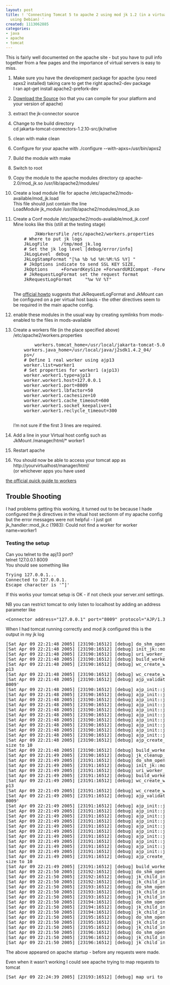 ```yaml
---
layout: post
title: ! 'Connecting Tomcat 5 to apache 2 using mod jk 1.2 (in a virtual host and
  using Debian) '
created: 1113062885
categories:
- java
- apache
- tomcat
---
```

This
is fairly well documented on the apache site - but you have to pull
info together from a few pages and the importance of virtual servers is
easy to miss.
<div class="post-entry">
<ol>
	<li>
	<p>
	Make sure you have the development package for apache (you need
	apxs2 installed) taking care to get the right apache2-dev package<br />
	I ran apt-get install apache2-prefork-dev
	</p>
	</li>
	<li>
	<p>
	<a href="http://www.apache.org/dist/jakarta/tomcat-connectors/jk/source/">Download the Source</a> (so that you can compile for your platform and your version of apache)
	</p>
	</li>
	<li>
	<p>
	extract the jk-connector source
	</p>
	</li>
	<li>
	<p>
	Change to the build directory<br />
	cd jakarta-tomcat-connectors-1.2.10-src/jk/native
	</p>
	</li>
	<li>
	<p>
	clean with make clean
	</p>
	</li>
	<li>
	<p>
	Configure for your apache with ./configure --with-apxs=/usr/bin/apxs2
	</p>
	</li>
	<li>
	<p>
	Build the module with make
	</p>
	</li>
	<li>
	<p>
	Switch to root
	</p>
	</li>
	<li>
	<p>
	Copy the module to the apache modules directory cp apache-2.0/mod_jk.so /usr/lib/apache2/modules/
	</p>
	</li>
	<li>
	<p>
	Create a load module file for apache /etc/apache2/mods-available/mod_jk.load<br />
	This file should just contain the line<br />
	LoadModule jk_module   /usr/lib/apache2/modules/mod_jk.so
	</p>
	</li>
	<li>
	<p>
	Create a Conf module /etc/apache2/mods-available/mod_jk.conf<br />
	Mine looks like this (still at the testing stage)
	</p>
	<pre>
		JkWorkersFile /etc/apache2/workers.properties
	# Where to put jk logs
	JkLogFile     /tmp/mod_jk.log
	# Set the jk log level [debug/error/info]
	JkLogLevel  debug
	JkLogStampFormat &quot;[%a %b %d %H:%M:%S %Y] &quot;
	# JkOptions indicate to send SSL KEY SIZE,
	JkOptions     +ForwardKeySize +ForwardURICompat -ForwardDirectories
	# JkRequestLogFormat set the request format
	JkRequestLogFormat     &quot;%w %V %T&quot;
	</pre>
	<p>
	The <a href="http://jakarta.apache.org/tomcat/connectors-doc/howto/apache.html">official howto</a>
	suggests that JkRequestLogFormat and JkMount can be configured on a per
	virtual host basis - the other directives seem to be required in the
	main apache config.
	</p>
	</li>
	<li>
	<p>
	enable these modules in the usual way by creating symlinks from mods-enabled to the files in mods-available
	</p>
	</li>
	<li>
	<p>
	Create a workers file (in the place specified above) /etc/apache2/workers.properties
	</p>
	<pre>
		workers.tomcat_home=/usr/local/jakarta-tomcat-5.0.18/
	workers.java_home=/usr/local/java/j2sdk1.4.2_04/
	ps=/
	# Define 1 real worker using ajp13
	worker.list=worker1
	# Set properties for worker1 (ajp13)
	worker.worker1.type=ajp13
	worker.worker1.host=127.0.0.1
	worker.worker1.port=8009
	worker.worker1.lbfactor=50
	worker.worker1.cachesize=10
	worker.worker1.cache_timeout=600
	worker.worker1.socket_keepalive=1
	worker.worker1.reclycle_timeout=300
	</pre>
	<p>
	I’m not sure if the first 3 lines are required.
	</p>
	</li>
	<li>
	<p>
	Add a line in your Virtual host config such as<br />
	JkMount  /manager/html/* worker1
	</p>
	</li>
	<li>
	<p>
	Restart apache
	</p>
	</li>
	<li>
	<p>
	You should now be able to access your tomcat app as http://yourvirtualhost/manager/html/<br />
	(or whichever apps you have used
	</p>
	</li>
</ol>
<p>
<a href="http://jakarta.apache.org/tomcat/connectors-doc/howto/quick.html">the official quick guide to workers</a>
</p>
<h2>Trouble Shooting</h2>
<p>
I had problems getting this working, it turned out to be because I
hade configured the jk directives in the vitual host sectionm of my
apache config but the error messages were not helpful - I just got <br />
jk_handler::mod_jk.c (1983): Could not find a worker for worker name=worker1
</p>
<h3>Testing the setup</h3>
<p>
Can you telnet to the apj13 port?<br />
telnet 127.0.0.1 8009<br />
You should see something like
</p>
<pre>
Trying 127.0.0.1...
Connected to 127.0.0.1.
Escape character is '^]'
</pre>
<p>
If this works your tomcat setup is OK - if not check your server.xml settings.
</p>
<p>
NB you can restrict tomcat to only listen to localhost by adding an address parameter like
</p>
<pre>
&lt;Connector address=&quot;127.0.0.1&quot; port=&quot;8009&quot; protocol=&quot;AJP/1.3&quot; protocolHandlerClassName=&quot;org.apache.jk.server.JkCoyoteHandler&quot; redirectPort=&quot;8443&quot;&gt;
</pre>
<p>
When I had tomcat running correctly and mod jk configured this is the output in my jk log
</p>
<pre>
[Sat Apr 09 22:21:48 2005] [23190:16512] [debug] do_shm_open::jk_shm.c (213): Using process memory as shared memory
[Sat Apr 09 22:21:48 2005] [23190:16512] [debug] init_jk::mod_jk.c (2341): Initialized shm:memory
[Sat Apr 09 22:21:48 2005] [23190:16512] [debug] uri_worker_map_open::jk_uri_worker_map.c (324): rule map size is 0
[Sat Apr 09 22:21:48 2005] [23190:16512] [debug] build_worker_map::jk_worker.c (219): creating worker worker1
[Sat Apr 09 22:21:48 2005] [23190:16512] [debug] wc_create_worker::jk_worker.c (125): about to create instance worker1 of aj
p13
[Sat Apr 09 22:21:48 2005] [23190:16512] [debug] wc_create_worker::jk_worker.c (138): about to validate and init worker1
[Sat Apr 09 22:21:48 2005] [23190:16512] [debug] ajp_validate::jk_ajp_common.c (1781): worker worker1 contact is '127.0.0.1:
8009'
[Sat Apr 09 22:21:48 2005] [23190:16512] [debug] ajp_init::jk_ajp_common.c (1870): setting socket keepalive to 1
[Sat Apr 09 22:21:48 2005] [23190:16512] [debug] ajp_init::jk_ajp_common.c (1909): setting socket timeout to -1
[Sat Apr 09 22:21:48 2005] [23190:16512] [debug] ajp_init::jk_ajp_common.c (1913): setting socket buffer size to 0
[Sat Apr 09 22:21:48 2005] [23190:16512] [debug] ajp_init::jk_ajp_common.c (1917): setting connection recycle timeout to 0
[Sat Apr 09 22:21:48 2005] [23190:16512] [debug] ajp_init::jk_ajp_common.c (1921): setting cache timeout to 600
[Sat Apr 09 22:21:48 2005] [23190:16512] [debug] ajp_init::jk_ajp_common.c (1925): setting connect timeout to 0
[Sat Apr 09 22:21:48 2005] [23190:16512] [debug] ajp_init::jk_ajp_common.c (1929): setting reply timeout to 0
[Sat Apr 09 22:21:48 2005] [23190:16512] [debug] ajp_init::jk_ajp_common.c (1933): setting prepost timeout to 0
[Sat Apr 09 22:21:48 2005] [23190:16512] [debug] ajp_init::jk_ajp_common.c (1937): setting recovery opts to 0
[Sat Apr 09 22:21:48 2005] [23190:16512] [debug] ajp_init::jk_ajp_common.c (1941): setting number of retries to 3
[Sat Apr 09 22:21:48 2005] [23190:16512] [debug] ajp_create_endpoint_cache::jk_ajp_common.c (1818): setting connection cache
size to 10
[Sat Apr 09 22:21:48 2005] [23190:16512] [debug] build_worker_map::jk_worker.c (231): removing old worker1 worker
[Sat Apr 09 22:21:49 2005] [23190:16512] [debug] jk_cleanup_shmem::mod_jk.c (1735): Shmem cleanup
[Sat Apr 09 22:21:49 2005] [23191:16512] [debug] do_shm_open::jk_shm.c (213): Using process memory as shared memory
[Sat Apr 09 22:21:49 2005] [23191:16512] [debug] init_jk::mod_jk.c (2341): Initialized shm:memory
[Sat Apr 09 22:21:49 2005] [23191:16512] [debug] uri_worker_map_open::jk_uri_worker_map.c (324): rule map size is 0
[Sat Apr 09 22:21:49 2005] [23191:16512] [debug] build_worker_map::jk_worker.c (219): creating worker worker1
[Sat Apr 09 22:21:49 2005] [23191:16512] [debug] wc_create_worker::jk_worker.c (125): about to create instance worker1 of aj
p13
[Sat Apr 09 22:21:49 2005] [23191:16512] [debug] wc_create_worker::jk_worker.c (138): about to validate and init worker1
[Sat Apr 09 22:21:49 2005] [23191:16512] [debug] ajp_validate::jk_ajp_common.c (1781): worker worker1 contact is '127.0.0.1:
8009'
[Sat Apr 09 22:21:49 2005] [23191:16512] [debug] ajp_init::jk_ajp_common.c (1870): setting socket keepalive to 1
[Sat Apr 09 22:21:49 2005] [23191:16512] [debug] ajp_init::jk_ajp_common.c (1909): setting socket timeout to -1
[Sat Apr 09 22:21:49 2005] [23191:16512] [debug] ajp_init::jk_ajp_common.c (1913): setting socket buffer size to 0
[Sat Apr 09 22:21:49 2005] [23191:16512] [debug] ajp_init::jk_ajp_common.c (1917): setting connection recycle timeout to 0
[Sat Apr 09 22:21:49 2005] [23191:16512] [debug] ajp_init::jk_ajp_common.c (1921): setting cache timeout to 600
[Sat Apr 09 22:21:49 2005] [23191:16512] [debug] ajp_init::jk_ajp_common.c (1925): setting connect timeout to 0
[Sat Apr 09 22:21:49 2005] [23191:16512] [debug] ajp_init::jk_ajp_common.c (1929): setting reply timeout to 0
[Sat Apr 09 22:21:49 2005] [23191:16512] [debug] ajp_init::jk_ajp_common.c (1933): setting prepost timeout to 0
[Sat Apr 09 22:21:49 2005] [23191:16512] [debug] ajp_init::jk_ajp_common.c (1937): setting recovery opts to 0
[Sat Apr 09 22:21:49 2005] [23191:16512] [debug] ajp_init::jk_ajp_common.c (1941): setting number of retries to 3
[Sat Apr 09 22:21:49 2005] [23191:16512] [debug] ajp_create_endpoint_cache::jk_ajp_common.c (1818): setting connection cache
size to 10
[Sat Apr 09 22:21:49 2005] [23191:16512] [debug] build_worker_map::jk_worker.c (231): removing old worker1 worker
[Sat Apr 09 22:21:50 2005] [23192:16512] [debug] do_shm_open::jk_shm.c (213): Using process memory as shared memory
[Sat Apr 09 22:21:50 2005] [23192:16512] [debug] jk_child_init::mod_jk.c (2307): Attached shm:memory
[Sat Apr 09 22:21:50 2005] [23192:16512] [debug] jk_child_init::mod_jk.c (2317): Initialized mod_jk/1.2.10
[Sat Apr 09 22:21:50 2005] [23193:16512] [debug] do_shm_open::jk_shm.c (213): Using process memory as shared memory
[Sat Apr 09 22:21:50 2005] [23193:16512] [debug] jk_child_init::mod_jk.c (2307): Attached shm:memory
[Sat Apr 09 22:21:50 2005] [23193:16512] [debug] jk_child_init::mod_jk.c (2317): Initialized mod_jk/1.2.10
[Sat Apr 09 22:21:50 2005] [23194:16512] [debug] do_shm_open::jk_shm.c (213): Using process memory as shared memory
[Sat Apr 09 22:21:50 2005] [23194:16512] [debug] jk_child_init::mod_jk.c (2307): Attached shm:memory
[Sat Apr 09 22:21:50 2005] [23194:16512] [debug] jk_child_init::mod_jk.c (2317): Initialized mod_jk/1.2.10
[Sat Apr 09 22:21:50 2005] [23195:16512] [debug] do_shm_open::jk_shm.c (213): Using process memory as shared memory
[Sat Apr 09 22:21:50 2005] [23195:16512] [debug] jk_child_init::mod_jk.c (2307): Attached shm:memory
[Sat Apr 09 22:21:50 2005] [23195:16512] [debug] jk_child_init::mod_jk.c (2317): Initialized mod_jk/1.2.10
[Sat Apr 09 22:21:50 2005] [23196:16512] [debug] do_shm_open::jk_shm.c (213): Using process memory as shared memory
[Sat Apr 09 22:21:50 2005] [23196:16512] [debug] jk_child_init::mod_jk.c (2307): Attached shm:memory
[Sat Apr 09 22:21:50 2005] [23196:16512] [debug] jk_child_init::mod_jk.c (2317): Initialized mod_jk/1.2.10
</pre>
<p>
The above appeared on apache startup - before any requests were made.
</p>
<p>
Even when it wasn’t working I could see apache trying to map requests to tomcat
</p>
<pre>
[Sat Apr 09 22:24:39 2005] [23193:16512] [debug] map_uri_to_worker::jk_uri_worker_map.c (455): Attempting to map URI '/manager/html/' from 0 maps
</pre>
</div>
